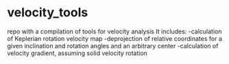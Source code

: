 # velocity_tools
repo with a compilation of tools for velocity analysis
It includes:
-calculation of Keplerian rotation velocity map
-deprojection of relative coordinates for a given inclination and rotation angles and an arbitrary center
-calculation of velocity gradient, assuming solid velocity rotation
